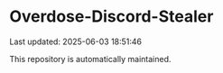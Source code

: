 # Overdose-Discord-Stealer

Last updated: 2025-06-03 18:51:46

This repository is automatically maintained.
